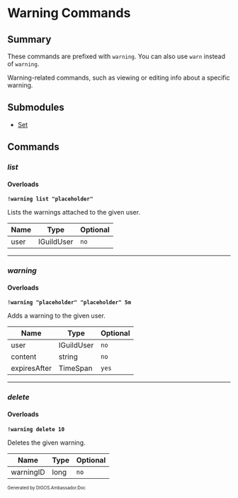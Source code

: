 ﻿Warning Commands
================
## Summary
These commands are prefixed with `warning`. You can also use `warn` instead of `warning`.

Warning-related commands, such as viewing or editing info about a specific warning.

## Submodules
* [Set](warning_set.md)

## Commands
### *list*
#### Overloads
**`!warning list "placeholder"`**

Lists the warnings attached to the given user.

| Name | Type | Optional |
| --- | --- | --- |
| user | IGuildUser | `no` |

---

### *warning*
#### Overloads
**`!warning "placeholder" "placeholder" 5m`**

Adds a warning to the given user.

| Name | Type | Optional |
| --- | --- | --- |
| user | IGuildUser | `no` |
| content | string | `no` |
| expiresAfter | TimeSpan | `yes` |

---

### *delete*
#### Overloads
**`!warning delete 10`**

Deletes the given warning.

| Name | Type | Optional |
| --- | --- | --- |
| warningID | long | `no` |

<sub><sup>Generated by DIGOS.Ambassador.Doc</sup></sub>